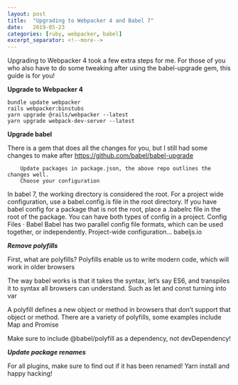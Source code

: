 ```yaml
---
layout: post
title:  "Upgrading to Webpacker 4 and Babel 7"
date:   2019-05-23
categories: [ruby, webpacker, babel]
excerpt_separator: <!--more-->
---
```

Upgrading to Webpacker 4 took a few extra steps for me. For those of you who also have to do some tweaking after using the babel-upgrade gem, this guide is for you!
<!--more-->

**Upgrade to Webpacker 4**

```
bundle update webpacker
rails webpacker:binstubs
yarn upgrade @rails/webpacker --latest
yarn upgrade webpack-dev-server --latest
```

**Upgrade babel**

There is a gem that does all the changes for you, but I still had some changes to make after https://github.com/babel/babel-upgrade
```
    Update packages in package.json, the above repo outlines the changes well.
    Choose your configuration
```

In babel 7, the working directory is considered the root. For a project wide configuration, use a babel.config.is file in the root directory. If you have babel config for a package that is not the root, place a .babelrc file in the root of the package. You can have both types of config in a project.
Config Files · Babel
Babel has two parallel config file formats, which can be used together, or independently. Project-wide configuration…
babeljs.io

***Remove polyfills***

First, what are polyfills? Polyfills enable us to write modern code, which will work in older browsers

The way babel works is that it takes the syntax, let’s say ES6, and transpiles it to syntax all browsers can understand. Such as let and const turning into var

A polyfill defines a new object or method in browsers that don’t support that object or method. There are a variety of polyfills, some examples include Map and Promise

Make sure to include @babel/polyfill as a dependency, not devDependency!

***Update package renames***

For all plugins, make sure to find out if it has been renamed!
Yarn install and happy hacking!
